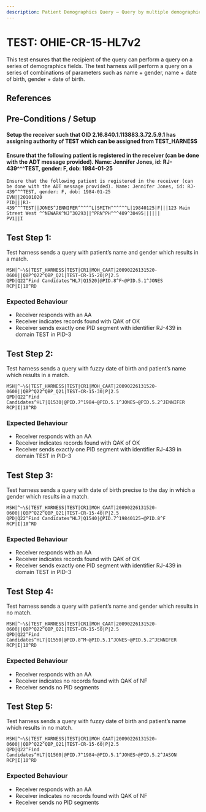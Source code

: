 ```yaml
---
description: Patient Demographics Query – Query by multiple demographics fields
---
```


# TEST: OHIE-CR-15-HL7v2

This test ensures that the recipient of the query can perform a query on a series of demographics fields. The test harness will perform a query on a series of combinations of parameters such as name + gender, name + date of birth, gender + date of birth.

## References

## Pre-Conditions / Setup

#### Setup the receiver such that OID 2.16.840.1.113883.3.72.5.9.1 has assigning authority of TEST which can be assigned from TEST\_HARNESS

#### Ensure that the following patient is registered in the receiver \(can be done with the ADT message provided\). Name: Jennifer Jones, id: RJ-439^^^TEST, gender: F, dob: 1984-01-25

```text
Ensure that the following patient is registered in the receiver (can be done with the ADT message provided). Name: Jennifer Jones, id: RJ-439^^^TEST, gender: F, dob: 1984-01-25
EVN||20101020
PID|||RJ-439^^^TEST||JONES^JENNIFER^^^^^L|SMITH^^^^^^L|19840125|F|||123 Main Street West ^^NEWARK^NJ^30293||^PRN^PH^^^409^30495||||||
PV1||I
```

## Test Step 1:

Test harness sends a query with patient’s name and gender which results in a match.

```text
MSH|^~\&|TEST_HARNESS|TEST|CR1|MOH_CAAT|20090226131520-0600||QBP^Q22^QBP_Q21|TEST-CR-15-20|P|2.5
QPD|Q22^Find Candidates^HL7|Q1520|@PID.8^F~@PID.5.1^JONES
RCP|I|10^RD
```

### Expected Behaviour

* Receiver responds with an AA
* Receiver indicates records found with QAK of OK
* Receiver sends exactly one PID segment with identifier RJ-439 in domain TEST in PID-3

## Test Step 2:

Test harness sends a query with fuzzy date of birth and patient’s name which results in a match.

```text
MSH|^~\&|TEST_HARNESS|TEST|CR1|MOH_CAAT|20090226131520-0600||QBP^Q22^QBP_Q21|TEST-CR-15-30|P|2.5
QPD|Q22^Find Candidates^HL7|Q1530|@PID.7^1984~@PID.5.1^JONES~@PID.5.2^JENNIFER
RCP|I|10^RD
```

### Expected Behaviour

* Receiver responds with an AA
* Receiver indicates records found with QAK of OK
* Receiver sends exactly one PID segment with identifier RJ-439 in domain TEST in PID-3

## Test Step 3:

Test harness sends a query with date of birth precise to the day in which a gender which results in a match.

```text
MSH|^~\&|TEST_HARNESS|TEST|CR1|MOH_CAAT|20090226131520-0600||QBP^Q22^QBP_Q21|TEST-CR-15-40|P|2.5
QPD|Q22^Find Candidates^HL7|Q1540|@PID.7^19840125~@PID.8^F
RCP|I|10^RD
```

### Expected Behaviour

* Receiver responds with an AA
* Receiver indicates records found with QAK of OK
* Receiver sends exactly one PID segment with identifier RJ-439 in domain TEST in PID-3

## Test Step 4:

Test harness sends a query with patient’s name and gender which results in no match.

```text
MSH|^~\&|TEST_HARNESS|TEST|CR1|MOH_CAAT|20090226131520-0600||QBP^Q22^QBP_Q21|TEST-CR-15-50|P|2.5
QPD|Q22^Find Candidates^HL7|Q1550|@PID.8^M~@PID.5.1^JONES~@PID.5.2^JENNIFER
RCP|I|10^RD
```

### Expected Behaviour

* Receiver responds with an AA
* Receiver indicates no records found with QAK of NF
* Receiver sends no PID segments

## Test Step 5:

Test harness sends a query with fuzzy date of birth and patient’s name which results in no match.

```text
MSH|^~\&|TEST_HARNESS|TEST|CR1|MOH_CAAT|20090226131520-0600||QBP^Q22^QBP_Q21|TEST-CR-15-60|P|2.5
QPD|Q22^Find Candidates^HL7|Q1560|@PID.7^1984~@PID.5.1^JONES~@PID.5.2^JASON
RCP|I|10^RD
```

### Expected Behaviour

* Receiver responds with an AA
* Receiver indicates no records found with QAK of NF
* Receiver sends no PID segments

### 

